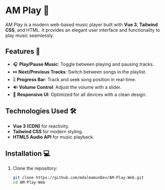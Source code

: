 # AM Play 🎵

AM Play is a modern web-based music player built with **Vue 3**, **Tailwind CSS**, and HTML. It provides an elegant user interface and functionality to play music seamlessly.

## Features 🚀

- 🎧 **Play/Pause Music**: Toggle between playing and pausing tracks.
- ⏭️ **Next/Previous Tracks**: Switch between songs in the playlist.
- 🎚️ **Progress Bar**: Track and seek song position in real-time.
- 🔊 **Volume Control**: Adjust the volume with a slider.
- 🎨 **Responsive UI**: Optimized for all devices with a clean design.

## Technologies Used 🛠️

- **Vue 3 (CDN)** for reactivity.
- **Tailwind CSS** for modern styling.
- **HTML5 Audio API** for music playback.

## Installation 💻

1. Clone the repository:

   ```bash
   git clone https://github.com/mdalmamunDev/AM-Play-Web.git
   cd AM-Play-Web
